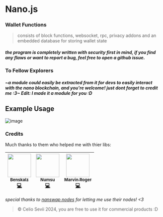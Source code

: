 # Nano.js

### Wallet Functions
> consists of block functions, websocket, rpc, privacy addons and an embedded database for storing wallet state 

##### the program is completely written with security first in mind, if you find any flaws or want to report a bug, feel free to open a github issue.


### To Fellow Explorers
##### ~a module could easily be extracted from it for devs to easily interact with the nano blockchain, and you're welcome! just dont forget to credit me :3~ Edit: I made it a module for you :D

## Example Usage
![image](https://github.com/WriteNaN/Nano.js/assets/151211283/488a79af-a022-42b0-9b34-d15a53f63be9)




### Credits

Much thanks to them who helped me with thier libs:

<!-- ALL-CONTRIBUTORS-LIST:START - Do not remove or modify this section -->
| [<img src="https://avatars.githubusercontent.com/u/22433963?v=4" width="75px;"/><br /><sub>Benskalz</sub>](http://www.nanswap.com)<br />[💻](https://github.com/Benskalz/simple-nano-wallet-js) | [<img src="https://avatars.githubusercontent.com/u/6938280?v=4" width="75px;"/><br /><sub>Numsu</sub>](http://github.com/numsu)<br />[💻](https://github.com/numsu/nanocurrency-web-js) | [<img src="https://avatars.githubusercontent.com/u/990773?v=4" width="75px;"/><br /><sub>Marvin Roger</sub>](https://github.com/marvinroger)<br />[💻](https://github.com/marvinroger/nanocurrency-js/) |
| :---: | :---: | :---: |
<!-- ALL-CONTRIBUTORS-LIST:END -->

*special thanks to [nanswap nodes](https://nanswap.com/nodes) for letting me use their nodes! <3*

> &copy; Celio Sevii 2024, you are free to use it for commercial products :D
